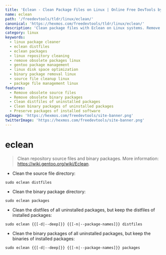 ```yaml
---
title: 'Eclean - Clean Package Files on Linux | Online Free DevTools by Hexmos'
name: eclean
path: '/freedevtools/tldr/linux/eclean/'
canonical: 'https://hexmos.com/freedevtools/tldr/linux/eclean/'
description: 'Clean package files with Eclean on Linux systems. Remove obsolete source and binary packages to free up disk space. Free online tool, no registration required.'
category: linux
keywords:
  - linux package cleaner
  - eclean distfiles
  - eclean packages
  - linux repository cleaning
  - remove obsolete packages linux
  - gentoo package management
  - linux disk space optimization
  - binary package removal linux
  - source file cleanup linux
  - package file management linux
features:
  - Remove obsolete source files
  - Remove obsolete binary packages
  - Clean distfiles of uninstalled packages
  - Clean binary packages of uninstalled packages
  - Preserve packages of installed software
ogImage: 'https://hexmos.com/freedevtools/site-banner.png'
twitterImage: 'https://hexmos.com/freedevtools/site-banner.png'
---
```


# eclean

> Clean repository source files and binary packages.
> More information: <https://wiki.gentoo.org/wiki/Eclean>.

- Clean the source file directory:

`sudo eclean distfiles`

- Clean the binary package directory:

`sudo eclean packages`

- Clean the distfiles of all uninstalled packages, but keep the distfiles of installed packages:

`sudo eclean {{[-d|--deep]}} {{[-n|--package-names]}} distfiles`

- Clean the binary packages of all uninstalled packages, but keep the binaries of installed packages:

`sudo eclean {{[-d|--deep]}} {{[-n|--package-names]}} packages`
